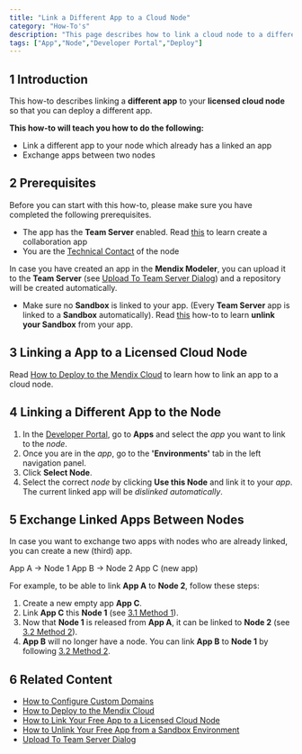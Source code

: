 ```yaml
---
title: "Link a Different App to a Cloud Node"
category: "How-To's"
description: "This page describes how to link a cloud node to a different app."
tags: ["App","Node","Developer Portal","Deploy"]
---
```


## 1 Introduction

This how-to describes linking a **different app** to your **licensed cloud node** so that you can deploy a different app.

**This how-to will teach you how to do the following:**

*  Link a different app to your node which already has a linked an app
*  Exchange apps between two nodes

## 2 Prerequisites

Before you can start with this how-to, please make sure you have completed the following prerequisites.

*   The app has the **Team Server** enabled. Read [this](/howto/modeling-basics/create-and-deploy-your-first-app) to learn create a collaboration app
*   You are the [Technical Contact](/developerportal/general/technical-contact) of the node

In case you have created an app in the **Mendix Modeler**, you can upload it to the **Team Server** (see [Upload To Team Server Dialog](/refguide7/upload-to-team-server-dialog)) and a repository will be created automatically.

*   Make sure no **Sandbox** is linked to your app. (Every **Team Server** app is linked to a **Sandbox** automatically).
Read [this](how-to-unlink-sandbox) how-to to learn  **unlink your Sandbox** from your app. 

## 3 Linking a App to a Licensed Cloud Node

Read [How to Deploy to the Mendix Cloud](deploying-to-the-cloud) to learn how to link an app to a cloud node.

## 4 Linking a Different App to the Node

1.  In the [Developer Portal](http://home.mendix.com), go to **Apps** and select the *app* you want to link to the *node*.
2.  Once you are in the *app*, go to the **'Environments'** tab in the left navigation panel.
3.  Click **Select Node**.
4.  Select the correct *node* by clicking **Use this Node** and link it to your *app*. The current linked app will be *dislinked automatically*.

## 5 Exchange Linked Apps Between Nodes

In case you want to exchange two apps with nodes who are already linked, you can create a new (third) app.

App A → Node 1
App B → Node 2
App C (new app)

For example, to be able to link **App A** to **Node 2**, follow these steps:

1. Create a new empty app **App C**.
2. Link **App C** this **Node 1** (see [3.1 Method 1](how-to-link-app-to-node)). 
3. Now that **Node 1** is released from **App A**, it can be linked to **Node 2** (see [3.2 Method 2](how-to-link-app-to-node)).
4. **App B** will no longer have a node. You can link **App B** to **Node 1** by following [3.2 Method 2](how-to-link-app-to-node).

## 6 Related Content

*   [How to Configure Custom Domains](custom-domains)
*   [How to Deploy to the Mendix Cloud](deploying-to-the-cloud)
*   [How to Link Your Free App to a Licensed Cloud Node](how-to-link-app-to-node)
*   [How to Unlink Your Free App from a Sandbox Environment](how-to-unlink-sandbox)
*   [Upload To Team Server Dialog](/refguide7/upload-to-team-server-dialog)

